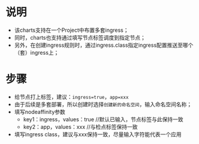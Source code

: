 # 说明

- 该charts支持在一个Project中布置多套ingress；
- 同时，charts也支持通过填写节点标签调度到指定节点；
- 另外，在创建ingress规则时，通过ingress.class指定ingress配置推送至哪个（套）ingress上；

# 步骤

- 给节点打上标签，建议：`ingress=true`，`app=xxx`
- 由于后续是多套部署，所以创建时选择`创建新的命名空间`，输入命名空间名称；
- 填写nodeaffinity参数
	- key1：ingress，values：true  //默认已输入，节点标签与此保持一致
	- key2：app，values：xxx       //与检点标签保持一致
- 填写ingress class，建议与xxx保持一致，尽量输入字符能代表一个应用